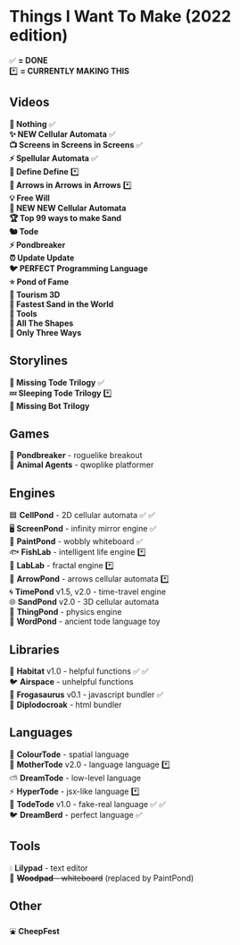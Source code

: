 # Things I Want To Make (2022 edition)

✅ **= DONE**<br>
*️⃣ **= CURRENTLY MAKING THIS**

## Videos
**🤖 Nothing** ✅<br>
**✨ NEW Cellular Automata** ✅<br>
**📺 Screens in Screens in Screens** ✅<br>
**⚡ Spellular Automata** ✅<br>
**📕 Define Define** *️⃣<br>
**🎵 Arrows in Arrows in Arrows** *️⃣<br>
**💡 Free Will**<br>
**🌈 NEW NEW Cellular Automata**<br>
**🏆 Top 99 ways to make Sand**<br>
**🐿️ Tode**<br>
**⚡ Pondbreaker**<br>
**⏰ Update Update**<br>
**🐦 PERFECT Programming Language**<br>
**⭐ Pond of Fame**<br>
**🚀 Tourism 3D**<br>
**🐌 Fastest Sand in the World**<br>
**🔨 Tools**<br>
**🔵 All The Shapes**<br>
**🐢 Only Three Ways**<br>

## Storylines
**🐸 Missing Tode Trilogy** ✅<br>
**💤 Sleeping Tode Trilogy** *️⃣<br>
**🤖 Missing Bot Trilogy**<br>

## Games
🤖 **Pondbreaker** - roguelike breakout<br>
🚨 **Animal Agents** - qwoplike platformer<br>

## Engines
🟦 **CellPond** - 2D cellular automata ✅ ✅<br>
🖥️ **ScreenPond** - infinity mirror engine ✅<br>
🎨 **PaintPond** - wobbly whiteboard ✅<br>
🐟 **FishLab** - intelligent life engine *️⃣<br>
🔬 **LabLab** - fractal engine *️⃣<br>
🔄 **ArrowPond** - arrows cellular automata *️⃣<br>
🌀 **TimePond** v1.5, v2.0 - time-travel engine<br>
🌐 **SandPond** v2.0 - 3D cellular automata<br>
💨 **ThingPond** - physics engine<br>
💬 **WordPond** - ancient tode language toy<br>

## Libraries
🌱 **Habitat** v1.0 - helpful functions ✅ ✅<br>
🐦 **Airspace** - unhelpful functions<br>
🦖 **Frogasaurus** v0.1  - javascript bundler ✅<br>
🦕 **Diplodocroak** - html bundler<br>

## Languages
🌈 **ColourTode** - spatial language <br>
👑 **MotherTode** v2.0 - language language *️⃣<br>
⛅ **DreamTode** - low-level language<br>
⚡ **HyperTode** - jsx-like language *️⃣<br>
🐸 **TodeTode** v1.0 - fake-real language ✅ ✅<br>
🐦 **DreamBerd** - perfect language ✅<br>

## Tools
💧 **Lilypad** - text editor<br>
🌳 ~~**Woodpad** - whiteboard~~ (replaced by PaintPond)<br>

## Other
⛲ **CheepFest**<br>

